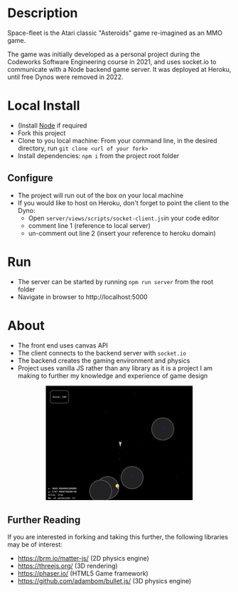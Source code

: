 # Description

Space-fleet is the Atari classic "Asteroids" game re-imagined as an MMO game.

The game was initially developed as a personal project during the Codeworks Software Engineering course in 2021, and uses socket.io to communicate with a Node backend game server. It was deployed at Heroku, until free Dynos were removed in 2022.

# Local Install
- (Install [Node](https://nodejs.org/en/download/) if required
- Fork this project
- Clone to you local machine: From your command line, in the desired directory, run `git clone <url of your fork>`
- Install dependencies: `npm i` from the project root folder

## Configure
- The project will run out of the box on your local machine
- If you would like to host on Heroku, don't forget to point the client to the Dyno:
  - Open `server/views/scripts/socket-client.js`in your code editor
  - comment line 1 (reference to local server)
  - un-comment out line 2 (insert your reference to heroku domain)

# Run
- The server can be started by running `npm run server` from the root folder
- Navigate in browser to http://localhost:5000

# About

- The front end uses canvas API
- The client connects to the backend server with `socket.io`
- The backend creates the gaming environment and physics
- Project uses vanilla JS rather than any library as it is a project I am making to further my knowledge and experience of game design

<p align="center">
  <img src="./screenshots/screenshot.png" alt="Starfleet screenshot" />
</p>

## Further Reading

If you are interested in forking and taking this further, the following libraries may be of interest:

- https://brm.io/matter-js/ (2D physics engine)
- https://threejs.org/ (3D rendering)
- https://phaser.io/ (HTML5 Game framework)
- https://github.com/adambom/bullet.js/ (3D physics engine)
